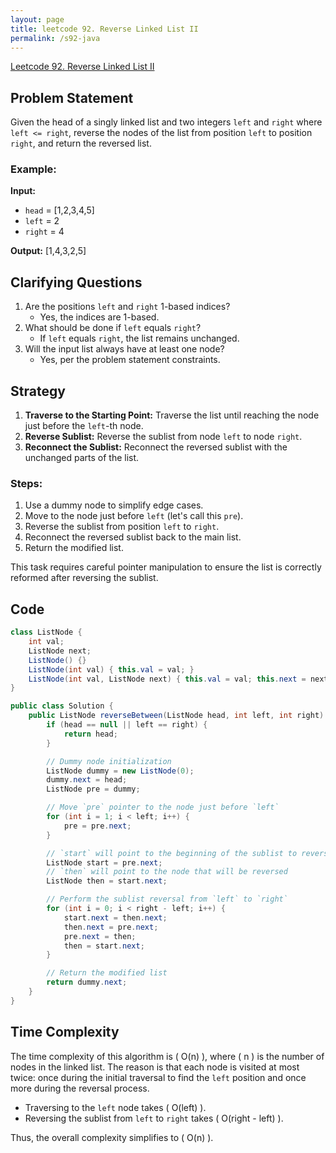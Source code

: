 ```yaml
---
layout: page
title: leetcode 92. Reverse Linked List II
permalink: /s92-java
---
```

[Leetcode 92. Reverse Linked List II](https://algoadvance.github.io/algoadvance/l92)
## Problem Statement
Given the head of a singly linked list and two integers `left` and `right` where `left <= right`, reverse the nodes of the list from position `left` to position `right`, and return the reversed list.

### Example:
**Input:** 
- `head` = [1,2,3,4,5]
- `left` = 2
- `right` = 4

**Output:** [1,4,3,2,5]

## Clarifying Questions
1. Are the positions `left` and `right` 1-based indices?
   - Yes, the indices are 1-based.
2. What should be done if `left` equals `right`?
   - If `left` equals `right`, the list remains unchanged.
3. Will the input list always have at least one node?
   - Yes, per the problem statement constraints.

## Strategy
1. **Traverse to the Starting Point:** Traverse the list until reaching the node just before the `left`-th node.
2. **Reverse Sublist:** Reverse the sublist from node `left` to node `right`.
3. **Reconnect the Sublist:** Reconnect the reversed sublist with the unchanged parts of the list.

### Steps:
1. Use a dummy node to simplify edge cases.
2. Move to the node just before `left` (let's call this `pre`).
3. Reverse the sublist from position `left` to `right`.
4. Reconnect the reversed sublist back to the main list.
5. Return the modified list.

This task requires careful pointer manipulation to ensure the list is correctly reformed after reversing the sublist.

## Code

```java
class ListNode {
    int val;
    ListNode next;
    ListNode() {}
    ListNode(int val) { this.val = val; }
    ListNode(int val, ListNode next) { this.val = val; this.next = next; }
}

public class Solution {
    public ListNode reverseBetween(ListNode head, int left, int right) {
        if (head == null || left == right) {
            return head;
        }

        // Dummy node initialization
        ListNode dummy = new ListNode(0);
        dummy.next = head;
        ListNode pre = dummy;

        // Move `pre` pointer to the node just before `left`
        for (int i = 1; i < left; i++) {
            pre = pre.next;
        }

        // `start` will point to the beginning of the sublist to reverse
        ListNode start = pre.next;
        // `then` will point to the node that will be reversed
        ListNode then = start.next;

        // Perform the sublist reversal from `left` to `right`
        for (int i = 0; i < right - left; i++) {
            start.next = then.next;
            then.next = pre.next;
            pre.next = then;
            then = start.next;
        }

        // Return the modified list
        return dummy.next;
    }
}
```

## Time Complexity
The time complexity of this algorithm is \( O(n) \), where \( n \) is the number of nodes in the linked list. The reason is that each node is visited at most twice: once during the initial traversal to find the `left` position and once more during the reversal process.

- Traversing to the `left` node takes \( O(left) \).
- Reversing the sublist from `left` to `right` takes \( O(right - left) \).

Thus, the overall complexity simplifies to \( O(n) \).